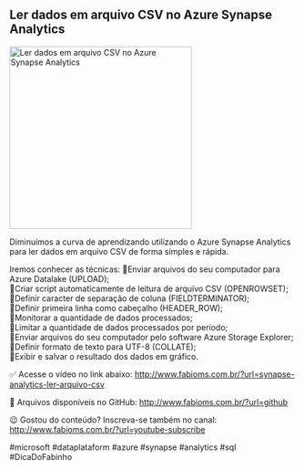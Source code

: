 ## Ler dados em arquivo CSV no Azure Synapse Analytics

<img src="https://fabioms.com.br/uploads/youtube/5mHrtshdgTw.png" alt="Ler dados em arquivo CSV no Azure Synapse Analytics" title="Azure Synapse Analytics" width="320"/>

Diminuímos a curva de aprendizando utilizando o Azure Synapse Analytics para ler dados em arquivo CSV de forma simples e rápida.

Iremos conhecer as técnicas:
🔹Enviar arquivos do seu computador para Azure Datalake (UPLOAD);  
🔹Criar script automaticamente de leitura de arquivo CSV (OPENROWSET);  
🔹Definir caracter de separação de coluna (FIELDTERMINATOR);  
🔹Definir primeira linha como cabeçalho (HEADER_ROW);  
🔹Monitorar a quantidade de dados processados;  
🔹Limitar a quantidade de dados processados por período;  
🔹Enviar arquivos do seu computador pelo software Azure Storage Explorer;  
🔹Definir formato de texto para UTF-8 (COLLATE);  
🔹Exibir e salvar o resultado dos dados em gráfico.  

✅ Acesse o vídeo no link abaixo:
http://www.fabioms.com.br/?url=synapse-analytics-ler-arquivo-csv

📁 Arquivos disponíveis no GitHub:
http://www.fabioms.com.br/?url=github

😉 Gostou do conteúdo? Inscreva-se também no canal:
http://www.fabioms.com.br/?url=youtube-subscribe 

#microsoft #dataplataform #azure #synapse #analytics #sql #DicaDoFabinho